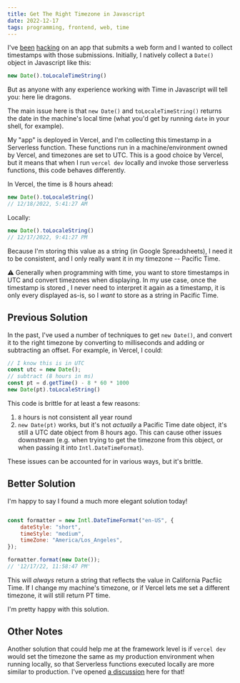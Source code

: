 ```yaml
---
title: Get The Right Timezone in Javascript
date: 2022-12-17
tags: programming, frontend, web, time
---
```


I've [been][1] [hacking][2] on an app that submits a web form and I wanted
to collect timestamps with those submissions. Initially, I natively  collect a `Date()` object
in Javascript like this:

```js
new Date().toLocaleTimeString()
```

But as anyone with any experience working with Time in Javascript will tell you: here lie dragons.

The main issue here is that `new Date()` and `toLocaleTimeString()` returns
the date in the machine's local time (what you'd get by running `date` in your shell, for example).

My "app" is deployed in Vercel, and I'm collecting this timestamp in
a Serverless function. These functions run in a machine/environment owned by Vercel, and timezones
are set to UTC. This is a good choice by Vercel, but it means that when I run `vercel dev` locally
and invoke those serverless functions, this code behaves differently.

In Vercel, the time is 8 hours ahead:

```js
new Date().toLocaleString()
// 12/18/2022, 5:41:27 AM
```

Locally:

```js
new Date().toLocaleString()
// 12/17/2022, 9:41:27 PM
```

Because I'm storing this value as a string (in Google Spreadsheets), I need it to be consistent,
and I only really want it in my timezone -- Pacific Time.

<aside>
    ⚠️ Generally when programming with time, you want to store timestamps
    in UTC and convert timezones when displaying. In my use case, once the timestamp is stored
    , I never need to interpret it again as a timestamp, it is only every displayed as-is,
    so I <em>want</em> to store as a string in Pacific Time.
</aside>

## Previous Solution

In the past, I've used a number of techniques to get `new Date()`, and convert it to the right
timezone by converting to milliseconds and adding or subtracting an offset. For example,
in Vercel, I could:

```js
// I know this is in UTC
const utc = new Date();
// subtract (8 hours in ms)
const pt = d.getTime() - 8 * 60 * 1000
new Date(pt).toLocaleString()
```

This code is brittle for at least a few reasons:

1. `8` hours is not consistent all year round
2. `new Date(pt)` works, but it's not _actually_ a Pacific Time date object, it's still a UTC
    date object from 8 hours ago. This can cause other issues downstream (e.g. when trying to get
    the timezone from this object, or when passing it into `Intl.DateTimeFormat`).

These issues can be accounted for in various ways, but it's brittle.

## Better Solution

I'm happy to say I found a much more elegant solution today!

```js

const formatter = new Intl.DateTimeFormat("en-US", {
    dateStyle: "short",
    timeStyle: "medium",
    timeZone: "America/Los_Angeles",
});

formatter.format(new Date());
// '12/17/22, 11:58:47 PM'
```

This will _always_ return a string that reflects the value in California Pacfiic Time. If I change
my machine's timezone, or if Vercel lets me set a different timezone, it will still return PT
time.

I'm pretty happy with this solution.

## Other Notes

Another solution that could help me at the framework level is if `vercel dev` would set the timezone
the same as my production environment when running locally, so that Serverless functions executed
locally are more similar to production. I've opened [a discussion][3] here for that!

[1]: /blog/2022/12/first-developer-experience-with-htmx/
[2]: /blog/2022/12/one-hour-with-enhance/
[3]: https://github.com/vercel/vercel/discussions/9093
